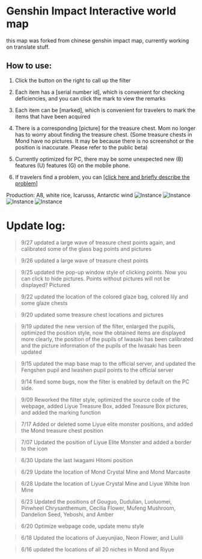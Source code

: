 # Genshin Impact Interactive world map

this map was forked from chinese genshin impact map, currently working on translate stuff.

## How to use:

1. Click the button on the right to call up the filter

2. Each item has a [serial number id], which is convenient for checking deficiencies, and you can click the mark to view the remarks

3. Each item can be [marked], which is convenient for travelers to mark the items that have been acquired

4. There is a corresponding [picture] for the treasure chest. Mom no longer has to worry about finding the treasure chest. (Some treasure chests in Mond have no pictures. It may be because there is no screenshot or the position is inaccurate. Please refer to the public beta)

5. Currently optimized for PC, there may be some unexpected new (B) features (U) features (G) on the mobile phone.

6. If travelers find a problem, you can [[click here and briefly describe the problem]](https://docs.qq.com/sheet/DSm9jV29kcFVHdVZL?tab=BB08J2)

Production: A8, white rice, Icarusss, Antarctic wind
![Instance](https://upload-bbs.mihoyo.com/upload/2020/09/09/5284717/58b1e0a88e58bed8ddfc3bd34b439b75_259109571177980462.jpg?x-oss-process=image/resize,s_600/quality,q_80/auto-orient,0/interlace,1/format,jpg)
![Instance](https://upload-bbs.mihoyo.com/upload/2020/09/19/5284717/3f2f022e016c245b43939b50d6a43de3_2462893354478986890.jpg?x-oss-process=image/resize,s_600/quality,q_80/auto-orient,0/interlace,1/format,jpg)
![Instance](https://upload-bbs.mihoyo.com/upload/2020/09/19/5284717/3947428880da5f99e329198c3d779e4c_6341180947935966441.jpg?x-oss-process=image/resize,s_600/quality,q_80/auto-orient,0/interlace,1/format,jpg)
![Instance](https://upload-bbs.mihoyo.com/upload/2020/09/26/5284717/82ae121d6c53ad415f69f2315724d14f_1311956324983884438.jpg?x-oss-process=image/resize,s_600/quality,q_80/auto-orient,0/interlace,1/format,jpg)

# Update log:

> 9/27 updated a large wave of treasure chest points again, and calibrated some of the glass bag points and pictures

> 9/26 updated a large wave of treasure chest points

> 9/25 updated the pop-up window style of clicking points. Now you can click to hide pictures. Points without pictures will not be displayed? Pictured

> 9/22 updated the location of the colored glaze bag, colored lily and some glaze chests

> 9/20 updated some treasure chest locations and pictures

> 9/19 updated the new version of the filter, enlarged the pupils, optimized the position style, now the obtained items are displayed more clearly, the position of the pupils of Iwasaki has been calibrated and the picture information of the pupils of the Iwasaki has been updated

> 9/15 updated the map base map to the official server, and updated the Fengshen pupil and Iwashen pupil points to the official server

> 9/14 fixed some bugs, now the filter is enabled by default on the PC side.

> 9/09 Reworked the filter style, optimized the source code of the webpage, added Liyue Treasure Box, added Treasure Box pictures, and added the marking function

> 7/17 Added or deleted some Liyue elite monster positions, and added the Mond treasure chest position

> 7/07 Updated the position of Liyue Elite Monster and added a border to the icon

> 6/30 Update the last Iwagami Hitomi position

> 6/29 Update the location of Mond Crystal Mine and Mond Marcasite

> 6/28 Update the location of Liyue Crystal Mine and Liyue White Iron Mine

> 6/23 Updated the positions of Gouguo, Dudulian, Luoluomei, Pinwheel Chrysanthemum, Cecilia Flower, Mufeng Mushroom, Dandelion Seed, Yeboshi, and Amber

> 6/20 Optimize webpage code, update menu style

> 6/18 Updated the locations of Jueyunjiao, Neon Flower, and Liulili

> 6/16 updated the locations of all 20 niches in Mond and Riyue
